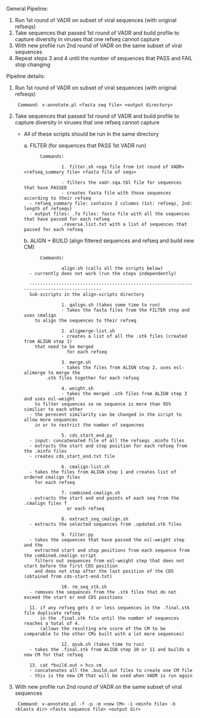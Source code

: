 General Pipeline:
1. Run 1st round of VADR on subset of viral sequences (with original refseqs)
2. Take sequences that passed 1st round of VADR and build profile to capture diversity in viruses that one refseq cannot capture
3. With new profile run 2nd round of VADR on the same subset of viral sequences
4. Repeat steps 3 and 4 until the number of sequences that PASS and FAIL stop changing

Pipeline details:
1. Run 1st round of VADR on subset of viral sequences (with original refseqs)

        Command: v-annotate.pl <fasta seq file> <output directory>

2. Take sequences that passed 1st round of VADR and build profile to capture diversity in viruses that one refseq cannot capture
	- All of these scripts should be run in the same directory
	
        a. FILTER (for sequences that PASS 1st VADR run)

                Commands:

                        1. filter.sh <sqa file from 1st round of VADR> <refseq_summary file> <fasta file of seqs>

                        - filters the vadr.sqa.tbl file for sequences that have PASSED
                        - creates fasta file with those sequences according to their refseq
			- refseq_summary file: contains 2 columns (1st: refseqs, 2nd: length of refseqs)
			- output files: .fa files: fasta file with all the sequences that have passed for each refseq
				        .reverse.list.txt with a list of sequences that passed for each refseq

        b. ALIGN + BUILD (align filtered sequences and refseq and build new CM)

                Commands:

                        align.sh (calls all the scripts below)
			- currently does not work (run the steps independently)		
	
			------------------------------------------------------------------------------------------
			Sub-sccripts in the align-scripts directory

                        1. qalign.sh (takes some time to run)
                        - Takes the fasta files from the FILTER step and uses cmalign 
			  to align the sequences to their refseq

                        2. aligmerge-list.sh
                        - creates a list of all the .stk files (created from ALIGN step 1) 
			  that need to be merged
                          for each refseq

                        3. merge.sh
                        - takes the files from ALIGN step 2, uses esl-alimerge to merge the 
		          .stk files together for each refseq

                        4. weight.sh
                        - takes the merged .stk files from ALIGN step 3 and uses esl-weight 
			  to filter sequences so no sequence is more than 95% similiar to each other
			- the perecent similarity can be changed in the script to allow more sequences
			  in or to restrict the number of sequecnes

                        5. cds_start_end.py
			- input: concatenated file of all the refseqs .minfo files
			- extracts the start and stop position for each refseq from the .minfo files 
			- creates cds_start_end.txt file

                        6. cmalign-list.sh
			- takes the files from ALIGN step 1 and creates list of ordered cmalign files 
			  for each refseq

                        7. combined.cmalign.sh
			- extracts the start and end points of each seq from the .cmalign files f
                          or each refseq

                        8. extract_seq_cmalign.sh
			- extracts the selected sequences from .updated.stk files

                        9. filter.py
			- takes the sequences that have passed the esl-weight step and the 
			  extracted start and stop positions from each sequence from the combined.cmalign script
			  filters out sequences from esl-weight step that does not start before the first CDS position
			  and does not stop after the last position of the CDS (obtained from cds-start-end.txt) 

                        10. rm_seq_stk.sh
			- removes the sequences from the .stk files that do not exceed the start or end CDS positions

			11. if any refseq gets 3 or less sequences in the .final.stk file duplicate refseq 
			    in the .final.stk file until the number of sequences reaches a total of 4. 
			    (allows the resulting ere score of the CM to be comparable to the other CMs built with a lot more sequences)

                        12. qsub.sh (takes time to run)
			- takes the .final.stk from ALIGN step 10 or 11 and builds a new CM for that refseq

			13. cat *build.out > hcv.cm
			- concatenates all the .build.out files to create one CM file
			- this is the new CM that will be used when VADR is run again

3. With new profile run 2nd round of VADR on the same subset of viral sequences

        Command: v-annotate.pl -f -p -m <new CM> -i <minfo file> -b <blastx dir> <fasta sequence file> <output dir>
